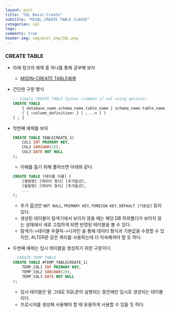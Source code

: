```yaml
---  
layout: post  
title: "SQL Basic-Create"  
subtitle: "MSSQL_CREATE TABLE CLAUSE"  
categories: sql
tags: 
comments: true  
header-img: img/post_img/SQL.png
---  
```

### CREATE TABLE
- 아래 링크의 예제 중 하나를 통해 공부해 보자
  - [MSDN-CREATE TABLE예제](https://docs.microsoft.com/ko-kr/sql/t-sql/statements/create-table-transact-sql?view=sql-server-ver15)
- 간단한 구문 형식
	```SQL
	-- Simple CREATE TABLE Syntax (common if not using options)
	CREATE TABLE
		{ database_name.schema_name.table_name | schema_name.table_name | table_name }
		( { <column_definition> } [ ,...n ] )
	[ ; ]
	```

- 첫번째 예제를 보자
	```SQL
	CREATE TABLE TABLECREATE_1(
		COL1 INT PRIMARY KEY,
		COL2 VARCHAR(20),
		COL3 DATE NOT NULL
	);
	```


    - 이해를 돕기 위해 풀어쓰면 아래와 같다.


	```SQL
	CREATE TABLE [테이블 이름] (
		[컬럼명] [데이터 형식] [추가옵션],
		[컬럼명] [데이터 형식] [추가옵션],
		... 
	);
	```
  - 추가 옵션은 `NOT NULL`, `PRIMARY KEY`, `FOREIGN KEY`, `DEFAULT [기본값]` 등이 있다.
  - 생성된 테이블이 탐색기에서 보이지 않을 때는 해당 DB 하위폴더가 보이지 않는 상태에서 새로 고침하게 되면 반영된 테이블을 볼 수 있다.
  - 탐색기->테이블 우클릭->디자인 을 통해 데이터 형식과 기본값을 수정할 수 있지만, ALTER문 같은 쿼리를 사용하는데 더 익숙해져야 할 듯 하다. 

- 두번째 예제는 임시 테이블을 생성하기 위한 구문이다.
	```SQL
	--CREATE TEMP TABLE
	CREATE TABLE #TEMP_TABLECREATE_1(
		TEMP_COL1 INT PRIMARY KEY,
		TEMP_COL2 VARCHAR(20),
		TEMP_COL3 DATE NOT NULL
	);
	```
	- 임시 테이블은 말 그대로 SQL문이 실행되는 동안에만 임시로 생성되는 테이블이다.
	- 프로시저를 생성해 사용해야 할 때 유용하게 사용할 수 있을 듯 하다.